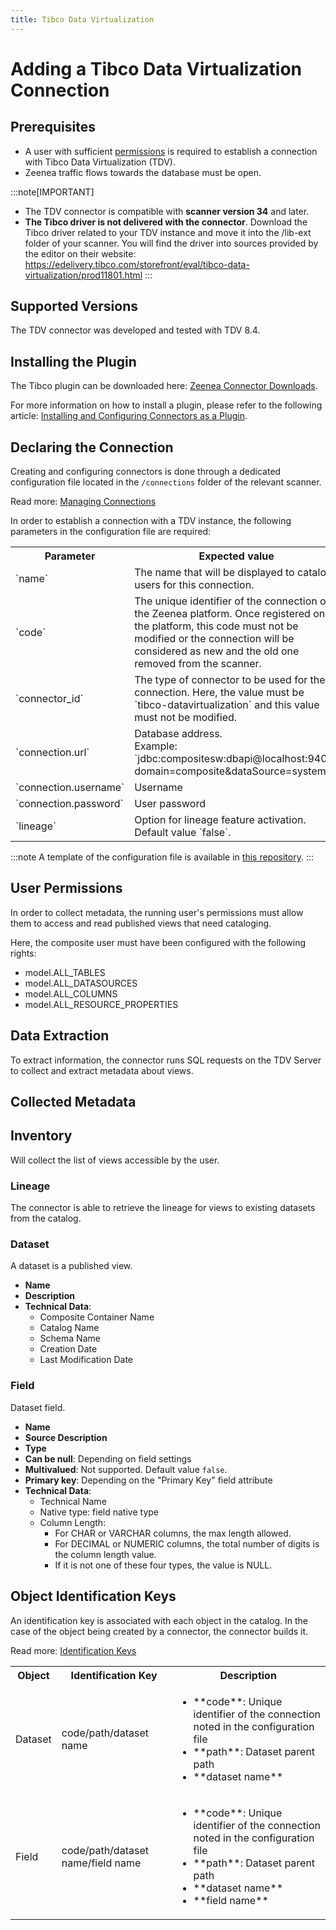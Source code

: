 ```yaml
---
title: Tibco Data Virtualization
---
```


# Adding a Tibco Data Virtualization Connection

## Prerequisites

* A user with sufficient [permissions](#user-permissions) is required to establish a connection with Tibco Data Virtualization (TDV).
* Zeenea traffic flows towards the database must be open.

:::note[IMPORTANT]
* The TDV connector is compatible with **scanner version 34** and later.
* **The Tibco driver is not delivered with the connector**. Download the Tibco driver related to your TDV instance and move it into the /lib-ext folder of your scanner. You will find the driver into sources provided by the editor on their website: https://edelivery.tibco.com/storefront/eval/tibco-data-virtualization/prod11801.html
:::

## Supported Versions

The TDV connector was developed and tested with TDV 8.4.

## Installing the Plugin

The Tibco plugin can be downloaded here: [Zeenea Connector Downloads](./zeenea-connectors-list).

For more information on how to install a plugin, please refer to the following article: [Installing and Configuring Connectors as a Plugin](./zeenea-connectors-install-as-plugin).

## Declaring the Connection
  
Creating and configuring connectors is done through a dedicated configuration file located in the `/connections` folder of the relevant scanner.
 
Read more: [Managing Connections](./zeenea-managing-connections)
 
In order to establish a connection with a TDV instance, the following parameters in the configuration file are required:
 
<table>
  <tr>
    <th>Parameter</th>
    <th>Expected value</th>
  </tr>
  <tr>
    <td>`name`</td>
    <td>The name that will be displayed to catalog users for this connection.</td>
  </tr>
  <tr>
    <td>`code`</td>
    <td>The unique identifier of the connection on the Zeenea platform. Once registered on the platform, this code must not be modified or the connection will be considered as new and the old one removed from the scanner.</td>
  </tr>
  <tr>
    <td>`connector_id`</td>
    <td>The type of connector to be used for the connection. Here, the value must be `tibco-datavirtualization` and this value must not be modified.</td>
  </tr>
  <tr>
    <td>`connection.url`</td>
    <td>Database address.<br />Example: `jdbc:compositesw:dbapi@localhost:9401?domain=composite&dataSource=system`</td>
  </tr>
  <tr>
    <td>`connection.username`</td>
    <td>Username</td>
  </tr>
  <tr>
    <td>`connection.password`</td>
    <td>User password</td>
  </tr>
  <tr>
    <td>`lineage`</td>
    <td>Option for lineage feature activation. Default value `false`.</td>
  </tr>
</table>

:::note
A template of the configuration file is available in [this repository](https://github.com/zeenea/connector-conf-templates/tree/main/templates).
:::

## User Permissions

In order to collect metadata, the running user's permissions must allow them to access and read published views that need cataloging. 

Here, the composite user must have been configured with the following rights:

 * model.ALL_TABLES
 * model.ALL_DATASOURCES
 * model.ALL_COLUMNS
 * model.ALL_RESOURCE_PROPERTIES

## Data Extraction

To extract information, the connector runs SQL requests on the TDV Server to collect and extract metadata about views.
 
## Collected Metadata

## Inventory

Will collect the list of views accessible by the user.

### Lineage

The connector is able to retrieve the lineage for views to existing datasets from the catalog.

### Dataset

A dataset is a published view. 

* **Name**
* **Description**
* **Technical Data**:
  * Composite Container Name
  * Catalog Name
  * Schema Name
  * Creation Date
  * Last Modification Date

### Field

Dataset field.

* **Name**
* **Source Description**
* **Type**
* **Can be null**: Depending on field settings
* **Multivalued**: Not supported. Default value `false`.
* **Primary key**: Depending on the "Primary Key" field attribute
* **Technical Data**:
  * Technical Name
  * Native type: field native type
  * Column Length:
    * For CHAR or VARCHAR columns, the max length allowed.
    * For DECIMAL or NUMERIC columns, the total number of digits is the column length value.
    * If it is not one of these four types, the value is NULL.

## Object Identification Keys

An identification key is associated with each object in the catalog. In the case of the object being created by a connector, the connector builds it.

Read more: [Identification Keys](./zeenea-identification-keys)

<table>
  <tr><th>Object</th><th>Identification Key</th><th>Description</th></tr>
  <tr>
    <td>Dataset</td>
    <td>code/path/dataset name</td>
    <td>
      <ul>
        <li>**code**: Unique identifier of the connection noted in the configuration file</li>
        <li>**path**: Dataset parent path</li>
        <li>**dataset name**</li>
      </ul>
    </td>
  </tr>
  <tr>
    <td>Field</td>
    <td>code/path/dataset name/field name</td>
    <td>
      <ul>
        <li>**code**:  Unique identifier of the connection noted in the configuration file</li>
        <li>**path**: Dataset parent path</li>
        <li>**dataset name**</li>
        <li>**field  name**</li>
      </ul>
    </td>
  </tr>
</table>
  
